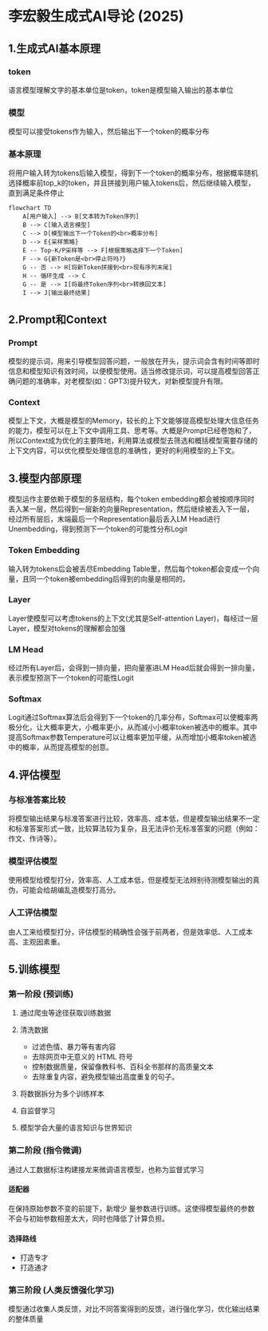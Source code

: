 # 李宏毅生成式AI导论 (2025)

## 1.生成式AI基本原理

### token

语言模型理解文字的基本单位是token，token是模型输入输出的基本单位

### 模型

模型可以接受tokens作为输入，然后输出下一个token的概率分布

### 基本原理

将用户输入转为tokens后输入模型，得到下一个token的概率分布，根据概率随机选择概率前top_k的token，并且拼接到用户输入tokens后，然后继续输入模型，直到满足条件停止

```mermaid
flowchart TD
    A[用户输入] --> B[文本转为Token序列]
    B --> C[输入语言模型]
    C --> D[模型输出下一个Token的<br>概率分布]
    D --> E{采样策略}
    E -- Top-K/P采样等 --> F[根据策略选择下一个Token]
    F --> G{新Token是<br>停止符吗?}
    G -- 否 --> H[将新Token拼接到<br>现有序列末尾]
    H -- 循环生成 --> C
    G -- 是 --> I[将最终Token序列<br>转换回文本]
    I --> J[输出最终结果]
```

## 2.Prompt和Context

### Prompt

模型的提示词，用来引导模型回答问题，一般放在开头，提示词会含有时间等即时信息和模型知识有效时间，以便模型使用。适当修改提示词，可以提高模型回答正确问题的准确率，对老模型(如：GPT3)提升较大，对新模型提升有限。

### Context

模型上下文，大概是模型的Memory，较长的上下文能够提高模型处理大信息任务的能力，模型可以在上下文中调用工具、思考等。大概是Prompt已经卷饱和了，所以Context成为优化的主要阵地，利用算法或模型去筛选和概括模型需要存储的上下文内容，可以优化模型处理信息的准确性，更好的利用模型的上下文。

## 3.模型内部原理

模型运作主要依赖于模型的多层结构，每个token embedding都会被按顺序同时丢入某一层，然后得到一层新的向量Representation，然后继续被丢入下一层，经过所有层后，末端最后一个Representation最后丢入LM Head进行Unembedding，得到预测下一个token的可能性分布Logit

### Token Embedding

输入转为tokens后会被丢尽Embedding Table里，然后每个token都会变成一个向量，且同一个token被embedding后得到的向量是相同的。

### Layer

Layer使模型可以考虑tokens的上下文(尤其是Self-attention Layer)，每经过一层Layer，模型对tokens的理解都会加强

### LM Head

经过所有Layer后，会得到一排向量，把向量塞进LM Head后就会得到一排向量，表示模型预测下一个token的可能性Logit

### Softmax

Logit通过Softmax算法后会得到下一个token的几率分布，Softmax可以使概率两极分化，让大概率更大，小概率更小，从而减小小概率token被选中的概率。其中提高Softmax参数Temperature可以让概率更加平缓，从而增加小概率token被选中的概率，从而提高模型的创意。

## 4.评估模型

### 与标准答案比较

将模型输出结果与标准答案进行比较，效率高、成本低，但是模型输出结果不一定和标准答案形式一致，比较算法较为复杂，且无法评价无标准答案的问题（例如：作文、作诗等）。

### 模型评估模型

使用模型给模型打分，效率高、人工成本低，但是模型无法辨别待测模型输出的真伪，可能会给胡编乱造模型打高分。

### 人工评估模型

由人工来给模型打分，评估模型的精确性会强于前两者，但是效率低、人工成本高、主观因素重。

## 5.训练模型

### 第一阶段 (预训练)

1. 通过爬虫等途径获取训练数据
2. 清洗数据
    - 过滤色情、暴力等有害内容
    - 去除网页中无意义的 HTML 符号
    - 控制数据质量，保留像教科书、百科全书那样的高质量文本
    - 去除重复内容，避免模型输出高度重复的句子。

3. 将数据拆分为多个训练样本
4. 自监督学习
5. 模型学会大量的语言知识与世界知识

### 第二阶段 (指令微调)

通过人工数据标注构建接龙来微调语言模型，也称为监督式学习

#### 适配器

在保持原始参数不变的前提下，新增少
量参数进行训练。这使得模型最终的参数不会与初始参数相差太大，同时也降低了计算负担。

#### 选择路线

- 打造专才
- 打造通才

### 第三阶段 (人类反馈强化学习)

模型通过收集人类反馈，对比不同答案得到的反馈，进行强化学习，优化输出结果的整体质量
